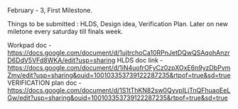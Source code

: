 February - 3, First Milestone.

Things to be submitted : HLDS, Design idea, Verification Plan.
Later on new miletone every saturday till finals week.

Workpad doc - https://docs.google.com/document/d/1ujtrchoCa10RPnJetDQwQSAqohAnzrD6DdV5VFd8WKA/edit?usp=sharing
HLDS doc link - https://docs.google.com/document/d/1iN4uofrOFyCz0zpXOxE6n9yzDbPvmZmy/edit?usp=sharing&ouid=100103353739122287235&rtpof=true&sd=true
VERIFICATION plan doc - https://docs.google.com/document/d/1S1tThKN82sw0QyvpILjTnQFhuaoEeLGw/edit?usp=sharing&ouid=100103353739122287235&rtpof=true&sd=true
